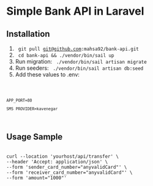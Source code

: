# Simple Bank API in Laravel

## Installation
1. <code> git pull git@github.com:mahsa92/bank-api.git </code>
2. <code> cd bank-api && ./vendor/bin/sail up </code>
3. Run migration:  <code> ./vendor/bin/sail artisan migrate</code>
3. Run seeders:  <code> ./vendor/bin/sail artisan db:seed</code>
4. Add these values to .env:
<code> 

    APP_PORT=80

    SMS_PROVIDER=kavenegar
</code>

## Usage Sample
<code> 
curl --location 'yourhost/api/transfer' \
--header 'Accept: application/json' \
--form 'sender_card_number="anyvalidCard"' \
--form 'receiver_card_number="anyvalidCard"' \
--form 'amount="1000"'
</code>
